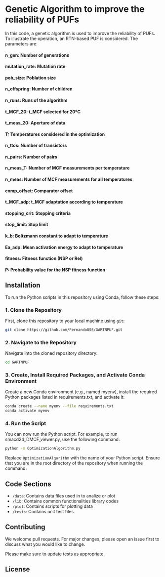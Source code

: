 # Genetic Algorithm to improve the reliability of PUFs 

In this code, a genetic algorithm is used to improve the reliability of PUFs. To illustrate the operation, an RTN-based PUF is considered.  The parameters are:

#### n_gen: Number of generations

#### mutation_rate: Mutation rate

#### pob_size: Poblation size

#### n_offspring: Number of children 

#### n_runs: Runs of the algorithm 

#### t_MCF_20: t_MCF selected for 20ºC

#### t_meas_20: Aperture of data

#### T: Temperatures considered in the optimization

#### n_ttos: Number of transistors

#### n_pairs: Number of pairs

#### n_meas_T: Number of MCF measurements per temperature

#### n_meas: Number of MCF measurements for all temperatures

#### comp_offset: Comparator offset

#### t_MCF_adp: t_MCF adaptation according to temperature

#### stopping_crit: Stopping criteria

#### stop_limit: Stop limit

#### k_b: Boltzmann constant to adapt to temperature

#### Ea_adp: Mean activation energy to adapt to temperature

#### fitness: Fitness function (NSP or Rel)

#### P: Probability value for the NSP fitness function

## Installation

To run the Python scripts in this repository using Conda, follow these steps:

### 1. Clone the Repository

First, clone this repository to your local machine using `git`:

```bash
git clone https://github.com/FernandoUSS/GARTNPUF.git
```

### 2. Navigate to the Repository

Navigate into the cloned repository directory:

```bash
cd GARTNPUF
```

### 3. Create, Install Required Packages, and Activate Conda Environment
Create a new Conda environment (e.g., named myenv), install the required Python packages listed in requirements.txt, and activate it:

```bash
conda create --name myenv --file requirements.txt
conda activate myenv
```

### 4. Run the Script
You can now run the Python script. For example, to run smacd24_DMCF_viewer.py, use the following command:

```bash
python -m OptimizationAlgorithm.py
```

Replace `OptimizationAlgorithm` with the name of your Python script. Ensure that you are in the root directory of the repository when running the command.

## Code Sections

- `/data`: Contains data files used in to analize or plot
- `/lib`: Contains common functionalities library codes
- `/plot`: Contains scripts for plotting data
- `/tests`: Contains unit test files

## Contributing

We welcome pull requests. For major changes, please open an issue first to discuss what you would like to change.

Please make sure to update tests as appropriate.

## License
